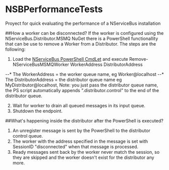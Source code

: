 NSBPerformanceTests
===================

Proyect for quick evaluating the performance of a NServiceBus installation



##How a worker can be disconnected?
If the worker is configured using the NServiceBus.Distributor.MSMQ NuGet there is a PowerShell functionallity that can be use to remove a Worker from a Distributor. The steps are the following:

1. Load the [NServiceBus PowerShell CmdLet](managing-nservicebus-using-powershell.md) and execute Remove-NServiceBusMSMQWorker WorkerAddress DistributorAddress
     
--* The WorkerAddress = the worker queue name, eg Worker@localhost
--* The DistributorAddress = the distributor queue name eg MyDistributor@localhost, Note: you just pass the distributor queue name, the PS script automatically appends ".distributor.control" to the end of the distributor queue.

2. Wait for worker to drain all queued messages in its input queue.
3. Shutdown the endpoint.

##What's happening inside the distributor after the PowerShell is executed?
1. An unregister message is sent by the PowerShell to the distributor control queue.
2. The worker with the address specified in the message is set with SessionID  "disconnected" when that message is processed.
3. Ready messages sent back by the worker never match the session, so they are skipped and the worker doesn't exist for the distributor any more.
